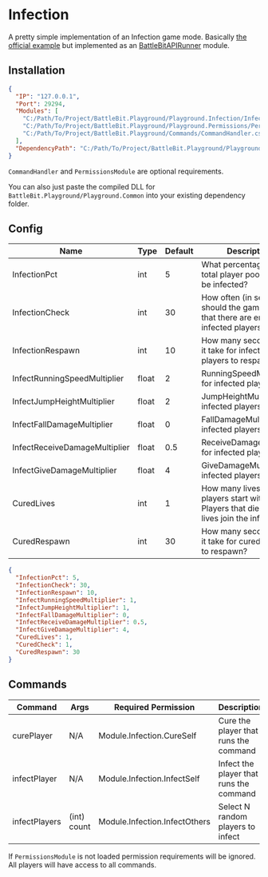 # Infection

A pretty simple implementation of an Infection game mode. Basically [the official example](https://github.com/MrOkiDoki/BattleBit-Community-Server-API/wiki/Example:-Infected) but implemented as an [BattleBitAPIRunner](https://github.com/BattleBit-Community-Servers/BattleBitAPIRunner/) module.

## Installation

```json
{
  "IP": "127.0.0.1",
  "Port": 29294,
  "Modules": [
    "C:/Path/To/Project/BattleBit.Playground/Playground.Infection/InfectionModule.cs",
    "C:/Path/To/Project/BattleBit.Playground/Playground.Permissions/PermissionsModule.cs",
    "C:/Path/To/Project/BattleBit.Playground/Commands/CommandHandler.cs"
  ],
  "DependencyPath": "C:/Path/To/Project/BattleBit.Playground/Playground.Common/bin/Debug/net6.0"
}
```

`CommandHandler` and `PermissionsModule` are optional requirements.

You can also just paste the compiled DLL for `BattleBit.Playground/Playground.Common` into your existing dependency folder.

## Config

| Name                          | Type  | Default | Description                                                                                     |
|-------------------------------|-------|---------|-------------------------------------------------------------------------------------------------|
| InfectionPct                  | int   | 5       | What percentage of the total player pool should be infected?                                    |
| InfectionCheck                | int   | 30      | How often (in seconds) should the game check that there are enough infected players?            |
| InfectionRespawn              | int   | 10      | How many seconds does it take for infected players to respawn?                                  |
| InfectRunningSpeedMultiplier  | float | 2       | RunningSpeedMultiplier for infected players                                                     |
| InfectJumpHeightMultiplier    | float | 2       | JumpHeightMultiplier for infected players                                                       |
| InfectFallDamageMultiplier    | float | 0       | FallDamageMultiplier for infected players                                                       |
| InfectReceiveDamageMultiplier | float | 0.5     | ReceiveDamageMultiplier for infected players                                                    |
| InfectGiveDamageMultiplier    | float | 4       | GiveDamageMultiplier for infected players                                                       |
| CuredLives                    | int   | 1       | How many lives to cured players start with? Players that die with zero lives join the infected. |
| CuredRespawn                  | int   | 30      | How many seconds does it take for cured players to respawn?                                     |

```json
{
  "InfectionPct": 5,
  "InfectionCheck": 30,
  "InfectionRespawn": 10,
  "InfectRunningSpeedMultiplier": 1,
  "InfectJumpHeightMultiplier": 1,
  "InfectFallDamageMultiplier": 0,
  "InfectReceiveDamageMultiplier": 0.5,
  "InfectGiveDamageMultiplier": 4,
  "CuredLives": 1,
  "CuredCheck": 1,
  "CuredRespawn": 30
}
```

## Commands

| Command       | Args        | Required Permission           | Description                             |
|---------------|-------------|-------------------------------|-----------------------------------------|
| curePlayer    | N/A         | Module.Infection.CureSelf     | Cure the player that runs the command   |
| infectPlayer  | N/A         | Module.Infection.InfectSelf   | Infect the player that runs the command |
| infectPlayers | (int) count | Module.Infection.InfectOthers | Select N random players to infect       |

If `PermissionsModule` is not loaded permission requirements will be ignored. All players will have access to all commands.


